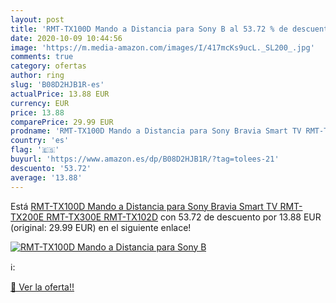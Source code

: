 ```yaml
---
layout: post
title: 'RMT-TX100D Mando a Distancia para Sony B al 53.72 % de descuento'
date: 2020-10-09 10:44:56
image: 'https://m.media-amazon.com/images/I/417mcKs9ucL._SL200_.jpg'
comments: true
category: ofertas
author: ring
slug: 'B08D2HJB1R-es'
actualPrice: 13.88 EUR
currency: EUR
price: 13.88
comparePrice: 29.99 EUR
prodname: 'RMT-TX100D Mando a Distancia para Sony Bravia Smart TV RMT-TX200E RMT-TX300E RMT-TX102D'
country: 'es'
flag: '🇪🇸'
buyurl: 'https://www.amazon.es/dp/B08D2HJB1R/?tag=tolees-21'
descuento: '53.72'
average: '13.88'
---
```


Está [RMT-TX100D Mando a Distancia para Sony Bravia Smart TV RMT-TX200E RMT-TX300E RMT-TX102D](https://www.amazon.es/dp/B08D2HJB1R/?tag=tolees-21) con 53.72 de descuento por 13.88 EUR (original: 29.99 EUR) en el siguiente enlace!

[![RMT-TX100D Mando a Distancia para Sony B](https://m.media-amazon.com/images/I/417mcKs9ucL._SL200_.jpg)](https://www.amazon.es/dp/B08D2HJB1R/?tag=tolees-21)

ℹ️:


[🛒 Ver la oferta!!](https://www.amazon.es/dp/B08D2HJB1R/?tag=tolees-21)
